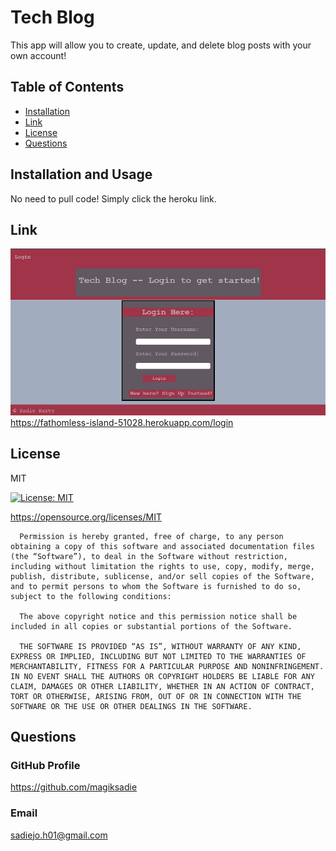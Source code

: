 # Tech Blog 

This app will allow you to create, update, and delete blog posts with your own account!

## Table of Contents
* [Installation](#installation-and-usage)
* [Link](#link)
* [License](#license)
* [Questions](#questions)

## Installation and Usage

No need to pull code! Simply click the heroku link.

## Link
![Image](./public/images/screenshot.jpg)
https://fathomless-island-51028.herokuapp.com/login

## License 

MIT

[![License: MIT](https://img.shields.io/badge/License-MIT-yellow.svg)](https://opensource.org/licenses/MIT)

https://opensource.org/licenses/MIT


      Permission is hereby granted, free of charge, to any person obtaining a copy of this software and associated documentation files (the “Software”), to deal in the Software without restriction, including without limitation the rights to use, copy, modify, merge, publish, distribute, sublicense, and/or sell copies of the Software, and to permit persons to whom the Software is furnished to do so, subject to the following conditions:

      The above copyright notice and this permission notice shall be included in all copies or substantial portions of the Software.
      
      THE SOFTWARE IS PROVIDED “AS IS”, WITHOUT WARRANTY OF ANY KIND, EXPRESS OR IMPLIED, INCLUDING BUT NOT LIMITED TO THE WARRANTIES OF MERCHANTABILITY, FITNESS FOR A PARTICULAR PURPOSE AND NONINFRINGEMENT. IN NO EVENT SHALL THE AUTHORS OR COPYRIGHT HOLDERS BE LIABLE FOR ANY CLAIM, DAMAGES OR OTHER LIABILITY, WHETHER IN AN ACTION OF CONTRACT, TORT OR OTHERWISE, ARISING FROM, OUT OF OR IN CONNECTION WITH THE SOFTWARE OR THE USE OR OTHER DEALINGS IN THE SOFTWARE.


## Questions

### GitHub Profile

https://github.com/magiksadie

### Email

sadiejo.h01@gmail.com